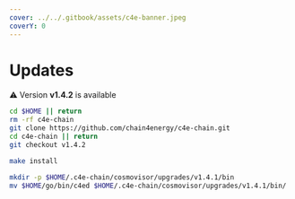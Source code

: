 ```yaml
---
cover: ../../.gitbook/assets/c4e-banner.jpeg
coverY: 0
---
```


# Updates

⚠️ Version **v1.4.2** is available

```bash
cd $HOME || return
rm -rf c4e-chain
git clone https://github.com/chain4energy/c4e-chain.git
cd c4e-chain || return
git checkout v1.4.2

make install

mkdir -p $HOME/.c4e-chain/cosmovisor/upgrades/v1.4.1/bin
mv $HOME/go/bin/c4ed $HOME/.c4e-chain/cosmovisor/upgrades/v1.4.1/bin/
```
